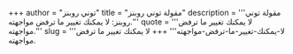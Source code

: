 +++
author = "توني روبنز"
title = "مقولة توني روبنز"
description = '''مقولة توني روبنز: لا يمكنك تغيير ما ترفض مواجهته.'''
quote = '''لا يمكنك تغيير ما ترفض مواجهته.'''
slug = '''لا-يمكنك-تغيير-ما-ترفض-مواجهته'''
+++
لا يمكنك تغيير ما ترفض مواجهته.
